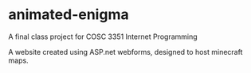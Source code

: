 # animated-enigma

A final class project for COSC 3351 Internet Programming

A website created using ASP.net webforms, designed to host minecraft maps.
